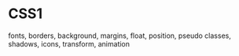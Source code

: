 # CSS1
 fonts,
 borders,
 background,
 margins,
 float,
 position,
 pseudo classes,
 shadows,
 icons,
 transform,
 animation 
